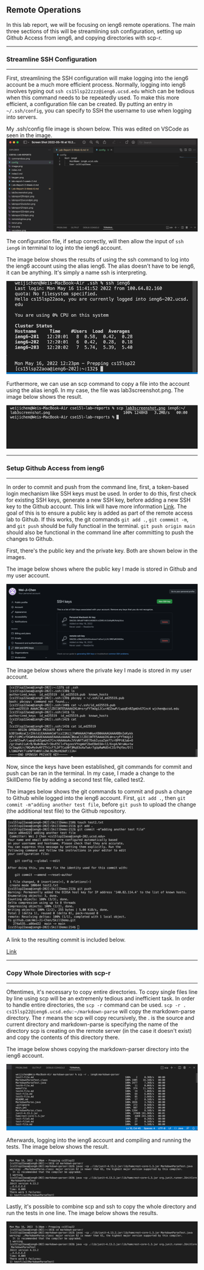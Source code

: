 ## **Remote Operations** 

In this lab report, we will be focusing on ieng6 remote operations. The main three sections of this will be streamlining ssh configuration, setting up Github Access from ieng6, and copying directories with scp-r. 

-----
### **Streamline SSH Configuration** 
-----
First, streamlining the SSH configuration will make logging into the ieng6 account be a much more efficient process. Normally, logging into ieng6 involves typing out `ssh cs15lsp22zzz@ieng6.ucsd.edu`
which can be tedious when this command needs to be repeatedly used. To make this more efficient, a configuration file can be created. By putting an entry in `~/.ssh/config`, you can specify to SSH the username to use when logging into servers.

My .ssh/config file image is shown below. This was edited on VSCode as seen in the image. 
![Image](configpic.png)

The configuration file, if setup correctly, will then allow the input of `ssh ieng6` in terminal to log into the ieng6 account. 

The image below shows the results of using the ssh command to log into the ieng6 account using the alias ieng6. The alias doesn't have to be ieng6, it can be anything. It's simply a name ssh is interpreting.

![image](ieng6login.png)


Furthermore, we can use an scp command to copy a file into the account using the alias ieng6. In my case, the file was lab3screenshot.png. The image below shows the result. 

![image](scptocopy.png)

-----
### **Setup Github Access from ieng6** 
-----

In order to commit and push from the command line, first, a token-based login mechanism like SSH keys must be used. In order to do this, first check for existing SSH keys, generate a new SSH key, before adding a new SSH key to the Github account. This link will have more information [Link](https://docs.github.com/en/authentication/connecting-to-github-with-ssh/adding-a-new-ssh-key-to-your-github-account). 
The goal of this is to ensure a public key is added as part of the remote access lab to Github. If this works, the git commands `git add .`, `git commmit -m`, and `git push` should be fully functioal in the terminal. `git push origin main` should also be functional in the command line after committing to push the changes to Github.

First, there's the public key and the private key. Both are shown below in the images.

The image below shows where the public key I made is stored in Github and my user account. 

![image](publickey.png)

The image below shows where the private key I made is stored in my user account. 

![image](privatekey.png)

Now, since the keys have been established, git commands for commit and push can be ran in the terminal. In my case, I made a change to the SkillDemo file by adding a second test file, called test2. 

The images below shows the git commands to commit and push a change to Github while logged into the ieng6 account. First, `git add .`, then `git commit -m"adding another test file`, before `git push` to upload the change (the additional test file) to the Github repository.

![image](lab3lastpic.png)

A link to the resulting commit is included below. 

[Link](https://github.com/Wei-Ji-Chen/SkillDemo/commit/a86ed220191fb9f21a112e9cffb1bd6d9db9bb67)

-----
### **Copy Whole Directories with scp-r** 
-----
Oftentimes, it's necessary to copy entire directories. To copy single files line by line using scp will be an extremenly tedious and inefficient task. In order to handle entire directories, the `scp -r` command can be used. `scp -r . cs15lsp22@ieng6.ucsd.edu:~/markdown-parse` will copy the markdown-parse directory. The r means the scp will copy recursively, the . is the source and current directory and markdown-parse is specifying the name of the directory scp is creating on the remote server (in the case it doesn't exist) and copy the contents of this directory there. 

The image below shows copying the markdown-parser directory into the ieng6 account. 

![image](markdownparsepic.png)

Afterwards, logging into the ieng6 account and compiling and running the tests. The image below shows the result.

![image](markdownparserun.png)

Lastly, it's possible to combine scp and ssh to copy the whole directory and run the tests in one line. The image below shows the results.

![image](markdownparserun.png)



